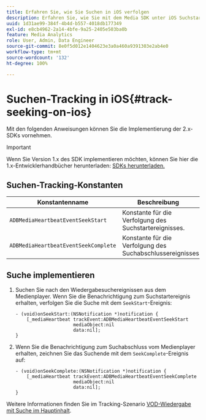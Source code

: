 ```yaml
---
title: Erfahren Sie, wie Sie Suchen in iOS verfolgen
description: Erfahren Sie, wie Sie mit dem Media SDK unter iOS Suchstart- und Suchabschlussereignisse verfolgen.
uuid: 1d31ae99-384f-4b4d-b557-4018db177349
exl-id: e8cb4962-2a14-4bfe-9a25-2405e503ba0b
feature: Media Analytics
role: User, Admin, Data Engineer
source-git-commit: 8e0f5d012e1404623e3a0a460a9391303e2ab4e0
workflow-type: tm+mt
source-wordcount: '132'
ht-degree: 100%

---
```


# Suchen-Tracking in iOS{#track-seeking-on-ios}

Mit den folgenden Anweisungen können Sie die Implementierung der 2.x-SDKs vornehmen.

>[!IMPORTANT]
>
>Wenn Sie Version 1.x des SDK implementieren möchten, können Sie hier die 1.x-Entwicklerhandbücher herunterladen: [SDKs herunterladen.](/help/sdk-implement/download-sdks.md)

## Suchen-Tracking-Konstanten

| Konstantenname | Beschreibung     |
|---|---|
| `ADBMediaHeartbeatEventSeekStart` | Konstante für die Verfolgung des Suchstartereignisses. |
| `ADBMediaHeartbeatEventSeekComplete` | Konstante für die Verfolgung des Suchabschlussereignisses. |

## Suche implementieren

1. Suchen Sie nach den Wiedergabesuchereignissen aus dem Medienplayer. Wenn Sie die Benachrichtigung zum Suchstartereignis erhalten, verfolgen Sie die Suche mit dem `SeekStart`-Ereignis:

   ```
   - (void)onSeekStart:(NSNotification *)notification {
       [_mediaHeartbeat trackEvent:ADBMediaHeartbeatEventSeekStart  
                        mediaObject:nil  
                        data:nil];
   }
   ```

1. Wenn Sie die Benachrichtigung zum Suchabschluss vom Medienplayer erhalten, zeichnen Sie das Suchende mit dem `SeekComplete`-Ereignis auf:

   ```
   - (void)onSeekComplete:(NSNotification *)notification {
       [_mediaHeartbeat trackEvent:ADBMediaHeartbeatEventSeekComplete  
                        mediaObject:nil  
                        data:nil];
   }
   ```

Weitere Informationen finden Sie im Tracking-Szenario [VOD-Wiedergabe mit Suche im Hauptinhalt](/help/sdk-implement/tracking-scenarios/vod-seeking.md).
